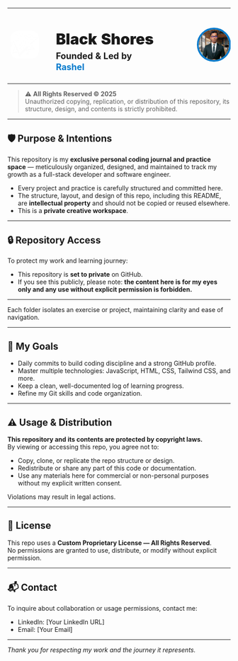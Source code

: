 <table>
  <tr>
    <td width="180" align="center">
      <img src="./black shores/black-shores.webp" alt="Black Shores" width="150" style="border-radius:16px;"/>
    </td>
    <td width="30"></td> <!-- spacer -->
    <td align="left" valign="middle" style="min-width: 280px;">
      <h1 style="margin-bottom:6px; font-size: 2.4em; font-weight: 900;">Black Shores</h1>
      <p style="margin-top:0; font-weight:bold; font-size:1.4em; line-height:1.3;">
        Founded &amp; Led by<br/>
        <span style="color:#007acc;">Rashel</span>
      </p>
    </td>
    <td width="30"></td> <!-- spacer -->
    <td width="180" align="center">
      <img src="./black shores/img.png" alt="Rashel's Photo" width="150" style="border-radius:50%; border:4px solid #007acc;"/>
    </td>
  </tr>
</table>

> ⚠️ **All Rights Reserved © 2025**  
> Unauthorized copying, replication, or distribution of this repository, its structure, design, and contents is strictly prohibited.

---

## 🛡️ Purpose & Intentions

This repository is my **exclusive personal coding journal and practice space** — meticulously organized, designed, and maintained to track my growth as a full-stack developer and software engineer.

- Every project and practice is carefully structured and committed here.  
- The structure, layout, and design of this repo, including this README, are **intellectual property** and should not be copied or reused elsewhere.  
- This is a **private creative workspace**.  

---

## 🔒 Repository Access

To protect my work and learning journey:

- This repository is **set to private** on GitHub.  
- If you see this publicly, please note: **the content here is for my eyes only and any use without explicit permission is forbidden.**  

---


Each folder isolates an exercise or project, maintaining clarity and ease of navigation.

---

## 🎯 My Goals

- Daily commits to build coding discipline and a strong GitHub profile.  
- Master multiple technologies: JavaScript, HTML, CSS, Tailwind CSS, and more.  
- Keep a clean, well-documented log of learning progress.  
- Refine my Git skills and code organization.  

---

## ⚠️ Usage & Distribution

**This repository and its contents are protected by copyright laws.**  
By viewing or accessing this repo, you agree not to:

- Copy, clone, or replicate the repo structure or design.  
- Redistribute or share any part of this code or documentation.  
- Use any materials here for commercial or non-personal purposes without my explicit written consent.  

Violations may result in legal actions.

---

## 📜 License

This repo uses a **Custom Proprietary License — All Rights Reserved**.  
No permissions are granted to use, distribute, or modify without explicit permission.

---

## 📬 Contact

To inquire about collaboration or usage permissions, contact me:

- LinkedIn: [Your LinkedIn URL]  
- Email: [Your Email]  

---

*Thank you for respecting my work and the journey it represents.*
